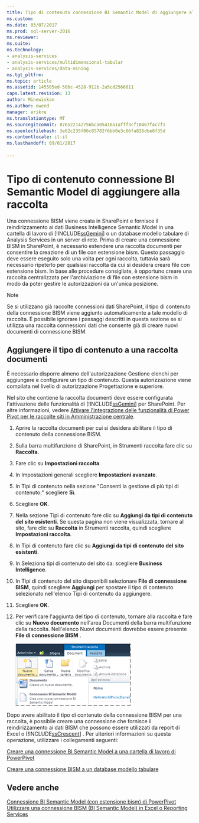 ```yaml
---
title: Tipo di contenuto connessione BI Semantic Model di aggiungere alla libreria | Documenti Microsoft
ms.custom: 
ms.date: 03/07/2017
ms.prod: sql-server-2016
ms.reviewer: 
ms.suite: 
ms.technology:
- analysis-services
- analysis-services/multidimensional-tabular
- analysis-services/data-mining
ms.tgt_pltfrm: 
ms.topic: article
ms.assetid: 145505ed-50bc-4528-912b-2a5cd2566011
caps.latest.revision: 13
author: Minewiskan
ms.author: owend
manager: erikre
ms.translationtype: MT
ms.sourcegitcommit: 876522142756bca05416a1afff3cf10467f4c7f1
ms.openlocfilehash: 3e62c235f06c85782f6bb0e3c66fa826dbe8f35d
ms.contentlocale: it-it
ms.lasthandoff: 09/01/2017

---
```

# <a name="add-bi-semantic-model-connection-content-type-to-library"></a>Tipo di contenuto connessione BI Semantic Model di aggiungere alla raccolta
  Una connessione BISM viene creata in SharePoint e fornisce il reindirizzamento ai dati Business Intelligence Semantic Model in una cartella di lavoro di [!INCLUDE[ssGemini](../../includes/ssgemini-md.md)] o un database modello tabulare di Analysis Services in un server di rete. Prima di creare una connessione BISM in SharePoint, è necessario estendere una raccolta documenti per consentire la creazione di un file con estensione bism. Questo passaggio deve essere eseguito solo una volta per ogni raccolta, tuttavia sarà necessario ripeterlo per qualsiasi raccolta da cui si desidera creare file con estensione bism. In base alle procedure consigliate, è opportuno creare una raccolta centralizzata per l'archiviazione di file con estensione bism in modo da poter gestire le autorizzazioni da un'unica posizione.  
  
> [!NOTE]  
>  Se si utilizzano già raccolte connessioni dati SharePoint, il tipo di contenuto della connessione BISM viene aggiunto automaticamente a tale modello di raccolta. È possibile ignorare i passaggi descritti in questa sezione se si utilizza una raccolta connessioni dati che consente già di creare nuovi documenti di connessione BISM.  
  
##  <a name="bkmk_addtype"></a> Aggiungere il tipo di contenuto a una raccolta documenti  
 È necessario disporre almeno dell'autorizzazione Gestione elenchi per aggiungere e configurare un tipo di contenuto. Questa autorizzazione viene compilata nel livello di autorizzazione Progettazione e superiore.  
  
 Nel sito che contiene la raccolta documenti deve essere configurata l'attivazione delle funzionalità di [!INCLUDE[ssGemini](../../includes/ssgemini-md.md)] per SharePoint. Per altre informazioni, vedere [Attivare l'integrazione delle funzionalità di Power Pivot per le raccolte siti in Amministrazione centrale](../../analysis-services/power-pivot-sharepoint/activate-power-pivot-integration-for-site-collections-in-ca.md).  
  
1.  Aprire la raccolta documenti per cui si desidera abilitare il tipo di contenuto della connessione BISM.  
  
2.  Sulla barra multifunzione di SharePoint, in Strumenti raccolta fare clic su **Raccolta**.  
  
3.  Fare clic su **Impostazioni raccolta**.  
  
4.  In Impostazioni generali scegliere **Impostazioni avanzate**.  
  
5.  In Tipi di contenuto nella sezione "Consenti la gestione di più tipi di contenuto:" scegliere **Sì**.  
  
6.  Scegliere **OK**.  
  
7.  Nella sezione Tipi di contenuto fare clic su **Aggiungi da tipi di contenuto del sito esistenti**. Se questa pagina non viene visualizzata, tornare al sito, fare clic su **Raccolta** in Strumenti raccolta, quindi scegliere **Impostazioni raccolta**.  
  
8.  In Tipi di contenuto fare clic su **Aggiungi da tipi di contenuto del sito esistenti**.  
  
9. In Seleziona tipi di contenuto del sito da: scegliere **Business Intelligence**.  
  
10. In Tipi di contenuto del sito disponibili selezionare **File di connessione BISM**, quindi scegliere **Aggiungi** per spostare il tipo di contenuto selezionato nell'elenco Tipi di contenuto da aggiungere.  
  
11. Scegliere **OK**.  
  
12. Per verificare l'aggiunta del tipo di contenuto, tornare alla raccolta e fare clic su **Nuovo documento** nell'area Documenti della barra multifunzione della raccolta. Nell'elenco Nuovi documenti dovrebbe essere presente **File di connessione BISM** .  
  
     ![Sottomenu nuovo documento in una raccolta di SharePoint](../../analysis-services/power-pivot-sharepoint/media/ssas-bismconnection-new.gif "sottomenu nuovo documento in una raccolta di SharePoint")  
  
 Dopo avere abilitato il tipo di contenuto della connessione BISM per una raccolta, è possibile creare una connessione che fornisce il reindirizzamento ai dati BISM che possono essere utilizzati da report di Excel o [!INCLUDE[ssCrescent](../../includes/sscrescent-md.md)] . Per ulteriori informazioni su questa operazione, utilizzare i collegamenti seguenti:  
  
 [Creare una connessione BI Semantic Model a una cartella di lavoro di PowerPivot](../../analysis-services/power-pivot-sharepoint/create-a-bi-semantic-model-connection-to-a-power-pivot-workbook.md)  
  
 [Creare una connessione BISM a un database modello tabulare](../../analysis-services/power-pivot-sharepoint/create-a-bi-semantic-model-connection-to-a-tabular-model-database.md)  
  
## <a name="see-also"></a>Vedere anche  
 [Connessione BI Semantic Model &#40;con estensione bism&#41; di PowerPivot](../../analysis-services/power-pivot-sharepoint/power-pivot-bi-semantic-model-connection-bism.md)   
 [Utilizzare una connessione BISM (BI Semantic Model) in Excel o Reporting Services](../../analysis-services/power-pivot-sharepoint/use-a-bi-semantic-model-connection-in-excel-or-reporting-services.md)  
  
  
